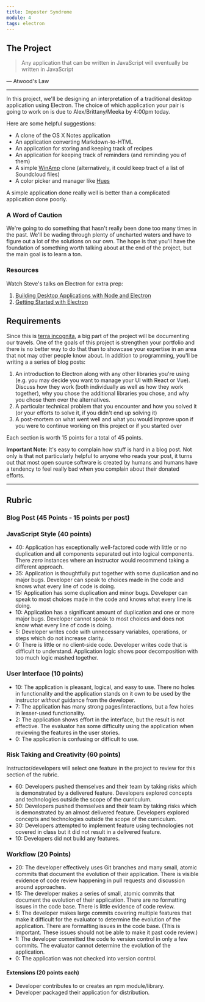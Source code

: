 ```yaml
---
title: Imposter Syndrome
module: 4
tags: electron
---
```


## The Project

> Any application that can be written in JavaScript will eventually be written in JavaScript

— Atwood's Law

---

In this project, we'll be designing an interpretation of a traditional desktop application using Electron. The choice of which application your pair is going to work on is due to Alex/Brittany/Meeka by 4:00pm today.

Here are some helpful suggestions:

- A clone of the OS X Notes application
- An application converting Markdown-to-HTML
- An application for storing and keeping track of recipes
- An application for keeping track of reminders (and reminding you of them)
- A simple [WinAmp][wa] clone (alternatively, it could keep tract of a list of Soundcloud files)
- A color picker and manager like [Hues](http://giantcomet.com/hues/)

[wa]: https://en.wikipedia.org/wiki/Winamp

A simple application done really well is better than a complicated application done poorly.

### A Word of Caution

We're going to do something that hasn't really been done too many times in the past. We'll be wading through plenty of uncharted waters and have to figure out a lot of the solutions on our own. The hope is that you'll have the foundation of something worth talking about at the end of the project, but the main goal is to learn a ton.

### Resources

Watch Steve's talks on Electron for extra prep:

1. [Building Desktop Applications with Node and Electron](https://www.youtube.com/watch?v=rbSvc8_BHaw)
2. [Getting Started with Electron](https://vimeo.com/155240396)

## Requirements

Since this is [terra incognita][], a big part of the project will be documenting our travels. One of the goals of this project is strengthen your portfolio and there is no better way to do that than to showcase your expertise in an area that not may other people know about. In addition to programming, you'll be writing a a series of blog posts:

1. An introduction to Electron along with any other libraries you're using (e.g. you may decide you want to manage your UI with React or Vue). Discuss how they work (both individually as well as how they work together), why you chose the additional libraries you chose, and why you chose them over the alternatives.
2. A particular technical problem that you encounter and how you solved it (or your efforts to solve it, if you didn't end up solving it)
3. A post-mortem on what went well and what you would improve upon if you were to continue working on this project or if you started over

Each section is worth 15 points for a total of 45 points.

**Important Note**: It's easy to complain how stuff is hard in a blog post. Not only is that not particularly helpful to anyone who reads your post, it turns out that most open source software is created by humans and humans have a tendency to feel really bad when you complain about their donated efforts.

[terra incognita]: http://www.merriam-webster.com/dictionary/terra%20incognita

---------

## Rubric

### Blog Post (45 Points - 15 points per post)

### JavaScript Style (40 points)

* 40: Application has exceptionally well-factored code with little or no duplication and all components separated out into logical components. There _zero_ instances where an instructor would recommend taking a different approach.
* 35: Application is thoughtfully put together with some duplication and no major bugs. Developer can speak to choices made in the code and knows what every line of code is doing.
* 15: Application has some duplication and minor bugs. Developer can speak to most choices made in the code and knows what every line is doing.
* 10: Application has a significant amount of duplication and one or more major bugs. Developer cannot speak to most choices and does not know what every line of code is doing.
* 5: Developer writes code with unnecessary variables, operations, or steps which do not increase clarity.
* 0: There is little or no client-side code. Developer writes code that is difficult to understand. Application logic shows poor decomposition with too much logic mashed together.

### User Interface (10 points)

* 10: The application is pleasant, logical, and easy to use. There no holes in functionality and the application stands on it own to be used by the instructor _without_ guidance from the developer.
* 7: The application has many strong pages/interactions, but a few holes in lesser-used functionality.
* 2: The application shows effort in the interface, but the result is not effective. The evaluator has some difficulty using the application when reviewing the features in the user stories.
* 0: The application is confusing or difficult to use.

### Risk Taking and Creativity (60 points)

Instructor/developers will select one feature in the project to review for this section of the rubric.

- 60: Developers pushed themselves and their team by taking risks which is demonstrated by a delivered feature. Developers explored concepts and technologies outside the scope of the curriculum.
- 50: Developers pushed themselves and their team by taking risks which is demonstrated by an almost delivered feature. Developers explored concepts and technologies outside the scope of the curriculum.
- 30: Developers attempted to implement feature using technologies not covered in class but it did not result in a delivered feature.
- 10: Developers did not build any features.

### Workflow (20 Points)

* 20: The developer effectively uses Git branches and many small, atomic commits that document the evolution of their application. There is visible evidence of code review happening in pull requests and discussion around approaches.
* 15: The developer makes a series of small, atomic commits that document the evolution of their application. There are no formatting issues in the code base. There is little evidence of code review.
* 5: The developer makes large commits covering multiple features that make it difficult for the evaluator to determine the evolution of the application. There are formatting issues in the code base. (This is important. These issues should not be able to make it past code review.)
* 1: The developer committed the code to version control in only a few commits. The evaluator cannot determine the evolution of the application.
* 0: The application was not checked into version control.

#### Extensions (20 points each)

- Developer contributes to or creates an npm module/library.
- Developer packaged their application for distribution.
